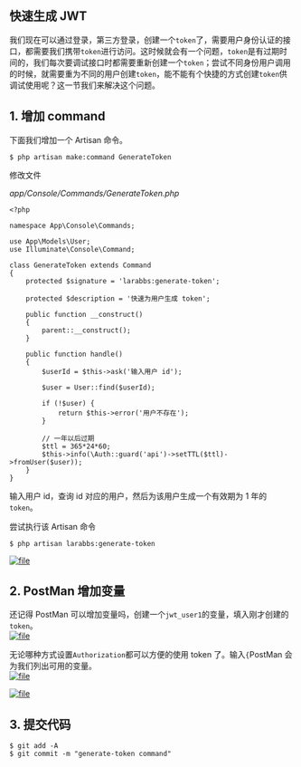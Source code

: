 ## 快速生成 JWT

我们现在可以通过登录，第三方登录，创建一个`token`了，需要用户身份认证的接口，都需要我们携带`token`进行访问。这时候就会有一个问题，`token`是有过期时间的，我们每次要调试接口时都需要重新创建一个`token`；尝试不同身份用户调用的时候，就需要重为不同的用户创建`token`，能不能有个快捷的方式创建`token`供调试使用呢？这一节我们来解决这个问题。

## 1. 增加 command

下面我们增加一个 Artisan 命令。

```
$ php artisan make:command GenerateToken
```

修改文件

_app/Console/Commands/GenerateToken.php_

```
<?php

namespace App\Console\Commands;

use App\Models\User;
use Illuminate\Console\Command;

class GenerateToken extends Command
{
    protected $signature = 'larabbs:generate-token';

    protected $description = '快速为用户生成 token';

    public function __construct()
    {
        parent::__construct();
    }

    public function handle()
    {
        $userId = $this->ask('输入用户 id');

        $user = User::find($userId);

        if (!$user) {
            return $this->error('用户不存在');
        }

        // 一年以后过期
        $ttl = 365*24*60;
        $this->info(\Auth::guard('api')->setTTL($ttl)->fromUser($user));
    }
}
```

输入用户 id，查询 id 对应的用户，然后为该用户生成一个有效期为 1 年的`token`。

尝试执行该 Artisan 命令

```
$ php artisan larabbs:generate-token
```

[![](https://iocaffcdn.phphub.org/uploads/images/201801/17/6351/8hrrAJWtyZ.png "file")](https://iocaffcdn.phphub.org/uploads/images/201801/17/6351/8hrrAJWtyZ.png)

## 2. PostMan 增加变量

还记得 PostMan 可以增加变量吗，创建一个`jwt_user1`的变量，填入刚才创建的`token`。  
[![](https://iocaffcdn.phphub.org/uploads/images/201801/17/6351/xHmdxbjZzl.png "file")](https://iocaffcdn.phphub.org/uploads/images/201801/17/6351/xHmdxbjZzl.png)

无论哪种方式设置`Authorization`都可以方便的使用 token 了。输入`{`PostMan 会为我们列出可用的变量。  
[![](https://iocaffcdn.phphub.org/uploads/images/201801/17/6351/HUiL9x1PNl.png "file")](https://iocaffcdn.phphub.org/uploads/images/201801/17/6351/HUiL9x1PNl.png)

[![](https://iocaffcdn.phphub.org/uploads/images/201801/17/6351/fEpqOxWfNX.png "file")](https://iocaffcdn.phphub.org/uploads/images/201801/17/6351/fEpqOxWfNX.png)

## 3. 提交代码

```
$ git add -A
$ git commit -m "generate-token command"
```



